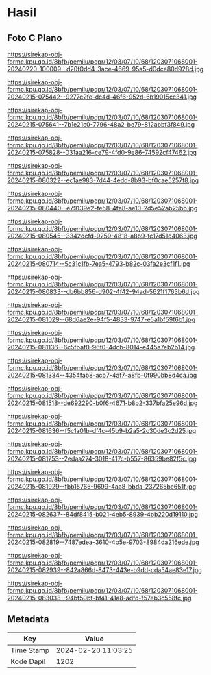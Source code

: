 # Hasil

## Foto C Plano

https://sirekap-obj-formc.kpu.go.id/8bfb/pemilu/pdpr/12/03/07/10/68/1203071068001-20240220-100009--d20f0dd4-3ace-4669-95a5-d0dce80d928d.jpg

https://sirekap-obj-formc.kpu.go.id/8bfb/pemilu/pdpr/12/03/07/10/68/1203071068001-20240215-075442--9277c2fe-dc4d-46f6-952d-6b19015cc341.jpg

https://sirekap-obj-formc.kpu.go.id/8bfb/pemilu/pdpr/12/03/07/10/68/1203071068001-20240215-075641--7b1e21c0-7796-48a2-be79-812abbf3f849.jpg

https://sirekap-obj-formc.kpu.go.id/8bfb/pemilu/pdpr/12/03/07/10/68/1203071068001-20240215-075828--031aa216-ce79-4fd0-9e86-74592cf47462.jpg

https://sirekap-obj-formc.kpu.go.id/8bfb/pemilu/pdpr/12/03/07/10/68/1203071068001-20240215-080322--ec1ae983-7d44-4edd-8b93-bf0cae5257f8.jpg

https://sirekap-obj-formc.kpu.go.id/8bfb/pemilu/pdpr/12/03/07/10/68/1203071068001-20240215-080440--e79139e2-fe58-4fa8-ae10-2d5e52ab25bb.jpg

https://sirekap-obj-formc.kpu.go.id/8bfb/pemilu/pdpr/12/03/07/10/68/1203071068001-20240215-080545--3342dcfd-9259-4818-a8b9-fc17d51d4063.jpg

https://sirekap-obj-formc.kpu.go.id/8bfb/pemilu/pdpr/12/03/07/10/68/1203071068001-20240215-080714--5c31c1fb-7ea5-4793-b82c-03fa2e3cf1f1.jpg

https://sirekap-obj-formc.kpu.go.id/8bfb/pemilu/pdpr/12/03/07/10/68/1203071068001-20240215-080833--db6bb856-d902-4f42-94ad-5621f1763b6d.jpg

https://sirekap-obj-formc.kpu.go.id/8bfb/pemilu/pdpr/12/03/07/10/68/1203071068001-20240215-081029--68d6ae2e-94f5-4833-9747-e5a1bf59f6b1.jpg

https://sirekap-obj-formc.kpu.go.id/8bfb/pemilu/pdpr/12/03/07/10/68/1203071068001-20240215-081136--6c5fbaf0-96f0-4dcb-8014-e445a7eb2b14.jpg

https://sirekap-obj-formc.kpu.go.id/8bfb/pemilu/pdpr/12/03/07/10/68/1203071068001-20240215-081334--4354fab8-acb7-4af7-a8fb-0f990bb8d4ca.jpg

https://sirekap-obj-formc.kpu.go.id/8bfb/pemilu/pdpr/12/03/07/10/68/1203071068001-20240215-081518--de692290-b0f6-4671-b8b2-337bfa25e96d.jpg

https://sirekap-obj-formc.kpu.go.id/8bfb/pemilu/pdpr/12/03/07/10/68/1203071068001-20240215-081636--f5c1a01b-df4c-45b9-b2a5-2c30de3c2d25.jpg

https://sirekap-obj-formc.kpu.go.id/8bfb/pemilu/pdpr/12/03/07/10/68/1203071068001-20240215-081753--2edaa274-3018-417c-b557-86359be82f5c.jpg

https://sirekap-obj-formc.kpu.go.id/8bfb/pemilu/pdpr/12/03/07/10/68/1203071068001-20240215-081929--fbb15765-9699-4aa8-bbda-237265bc651f.jpg

https://sirekap-obj-formc.kpu.go.id/8bfb/pemilu/pdpr/12/03/07/10/68/1203071068001-20240215-082637--84df8415-b021-4eb5-8939-4bb220d19110.jpg

https://sirekap-obj-formc.kpu.go.id/8bfb/pemilu/pdpr/12/03/07/10/68/1203071068001-20240215-082819--7487edea-3610-4b5e-9703-8984da216ede.jpg

https://sirekap-obj-formc.kpu.go.id/8bfb/pemilu/pdpr/12/03/07/10/68/1203071068001-20240215-082939--842a866d-8473-443e-b9dd-cda54ae83e17.jpg

https://sirekap-obj-formc.kpu.go.id/8bfb/pemilu/pdpr/12/03/07/10/68/1203071068001-20240215-083038--94bf50bf-bf41-41a8-adfd-f57eb3c558fc.jpg


## Metadata

| Key        | Value               |
| ---------- | ------------------- |
| Time Stamp | 2024-02-20 11:03:25 |
| Kode Dapil | 1202                |




